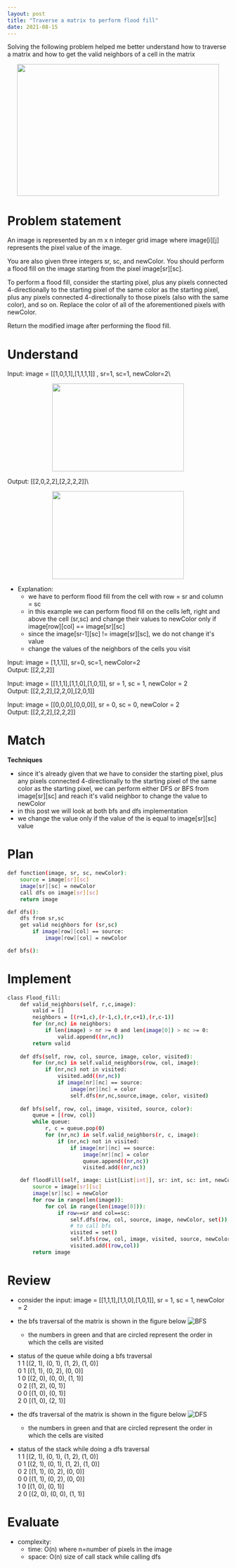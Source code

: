 ```yaml
---
layout: post
title: "Traverse a matrix to perform flood fill"
date: 2021-08-15
---
```


Solving the following problem helped me better understand how to traverse a matrix and how to get the valid neighbors of a cell in the matrix

<p align="center">
  <img width="460" height="300" src="/images/image_ff.jpg">
</p>

# Problem statement

An image is represented by an m x n integer grid image where image[i][j] represents the pixel value of the image.

You are also given three integers sr, sc, and newColor. You should perform a flood fill on the image starting from the pixel image[sr][sc].

To perform a flood fill, consider the starting pixel, plus any pixels connected 4-directionally to the starting pixel of the same color as the starting pixel, plus any pixels connected 4-directionally to those pixels (also with the same color), and so on. Replace the color of all of the aforementioned pixels with newColor.

Return the modified image after performing the flood fill.

# Understand 

Input: image = [[1,0,1,1],[1,1,1,1]] , sr=1, sc=1, newColor=2\
<p align="center">
  <img width="300" height="200" src="/images/input_ff.jpg">
</p>

Output: [[2,0,2,2],[2,2,2,2]]\
<p align="center">
  <img width="300" height="200" src="/images/output_ff.jpg">
</p>

- Explanation:
    - we have to perform flood fill from the cell with row = sr and column = sc
    - in this example we can perform flood fill on the cells left, right and above the cell (sr,sc) and change their values to newColor only if image[row][col] == image[sr][sc] 
    - since the image[sr-1][sc] != image[sr][sc], we do not change it's value 
    - change the values of the neighbors of the cells you visit

Input: image = [1,1,1]], sr=0, sc=1, newColor=2\
Output: [[2,2,2]]

Input: image = [[1,1,1],[1,1,0],[1,0,1]], sr = 1, sc = 1, newColor = 2\
Output: [[2,2,2],[2,2,0],[2,0,1]]

Input: image = [[0,0,0],[0,0,0]], sr = 0, sc = 0, newColor = 2\
Output: [[2,2,2],[2,2,2]]

# Match

**Techniques**

- since it's already given that we have to consider the starting pixel, plus any pixels connected 4-directionally to the starting pixel of the same color as the starting pixel, we can perform either DFS or BFS from image[sr][sc] and reach it's valid neighbor to change the value to newColor 
- in this post we will look at both bfs and dfs implementation 
- we change the value only if the value of the is equal to image[sr][sc] value

# Plan

```sh
def function(image, sr, sc, newColor):
    source = image[sr][sc]
    image[sr][sc] = newColor
    call dfs on image[sr][sc]
    return image

def dfs():
    dfs from sr,sc
    get valid neighbors for (sr,sc)
        if image[row][col] == source:
            image[row][col] = newColor

def bfs():

```

# Implement 

```sh
class Flood_fill:
    def valid_neighbors(self, r,c,image):
        valid = []
        neighbors = [(r+1,c),(r-1,c),(r,c+1),(r,c-1)]
        for (nr,nc) in neighbors:
            if len(image) > nr >= 0 and len(image[0]) > nc >= 0:
                valid.append((nr,nc))
        return valid
        
    def dfs(self, row, col, source, image, color, visited):
        for (nr,nc) in self.valid_neighbors(row, col, image):
            if (nr,nc) not in visited:
                visited.add((nr,nc))
                if image[nr][nc] == source:
                    image[nr][nc] = color
                    self.dfs(nr,nc,source,image, color, visited)
    
    def bfs(self, row, col, image, visited, source, color):
        queue = [(row, col)] 
        while queue:
            r, c = queue.pop(0)
            for (nr,nc) in self.valid_neighbors(r, c, image):
                if (nr,nc) not in visited:
                    if image[nr][nc] == source:
                        image[nr][nc] = color
                        queue.append((nr,nc))
                        visited.add((nr,nc))

    def floodFill(self, image: List[List[int]], sr: int, sc: int, newColor: int) -> List[List[int]]:
        source = image[sr][sc]
        image[sr][sc] = newColor
        for row in range(len(image)):
            for col in range(len(image[0])):
                if row==sr and col==sc:
                    self.dfs(row, col, source, image, newColor, set())
                    # to call bfs 
                    visited = set()
                    self.bfs(row, col, image, visited, source, newColor)
                    visited.add((row,col))
        return image
```
# Review 

- consider the input: image = [[1,1,1],[1,1,0],[1,0,1]], sr = 1, sc = 1, newColor = 2
- the bfs traversal of the matrix is shown in the figure below 
![BFS](/images/bfs.jpg)
    - the numbers in green and that are circled represent the order in which the cells are visited
- status of the queue while doing a bfs traversal\
1 1 [(2, 1), (0, 1), (1, 2), (1, 0)]\
    0 1 [(1, 1), (0, 2), (0, 0)]\
    1 0 [(2, 0), (0, 0), (1, 1)]\
    0 2 [(1, 2), (0, 1)]\
    0 0 [(1, 0), (0, 1)]\
    2 0 [(1, 0), (2, 1)]

- the dfs traversal of the matrix is shown in the figure below 
![DFS](/images/dfs.jpg)
    - the numbers in green and that are circled represent the order in which the cells are visited
- status of the stack while doing a dfs traversal\
1 1 [(2, 1), (0, 1), (1, 2), (1, 0)]\
0 1 [(2, 1), (0, 1), (1, 2), (1, 0)]\
0 2 [(1, 1), (0, 2), (0, 0)]\
0 0 [(1, 1), (0, 2), (0, 0)]\
1 0 [(1, 0), (0, 1)]\
2 0 [(2, 0), (0, 0), (1, 1)]


# Evaluate

- complexity:
    - time: O(n) where n=number of pixels in the image
    - space: O(n) size of call stack while calling dfs


